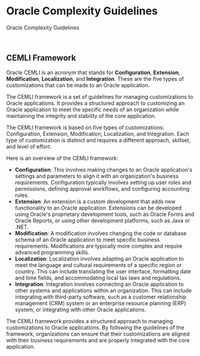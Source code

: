 # Oracle Complexity Guidelines
Oracle Complexity Guidelines

<br>

## CEMLI Framework

Oracle CEMLI is an acronym that stands for **Configuration**, **Extension**, **Modification**, **Localization**, and **Integration**. These are the five types of customizations that can be made to an Oracle application.

The CEMLI framework is a set of guidelines for managing customizations to Oracle applications. It provides a structured approach to customizing an Oracle application to meet the specific needs of an organization while maintaining the integrity and stability of the core application.

The CEMLI framework is based on five types of customizations: Configuration, Extension, Modification, Localization, and Integration. Each type of customization is distinct and requires a different approach, skillset, and level of effort.

Here is an overview of the CEMLI framework:

- **Configuration**: This involves making changes to an Oracle application's settings and parameters to align it with an organization's business requirements. Configuration typically involves setting up user roles and permissions, defining approval workflows, and configuring accounting rules.
- **Extension**: An extension is a custom development that adds new functionality to an Oracle application. Extensions can be developed using Oracle's proprietary development tools, such as Oracle Forms and Oracle Reports, or using other development platforms, such as Java or .NET.
- **Modification**: A modification involves changing the code or database schema of an Oracle application to meet specific business requirements. Modifications are typically more complex and require advanced programming skills.
- **Localization**: Localization involves adapting an Oracle application to meet the language and cultural requirements of a specific region or country. This can include translating the user interface, formatting date and time fields, and accommodating local tax laws and regulations.
- **Integration**: Integration involves connecting an Oracle application to other systems and applications within an organization. This can include integrating with third-party software, such as a customer relationship management (CRM) system or an enterprise resource planning (ERP) system, or integrating with other Oracle applications.

The CEMLI framework provides a structured approach to managing customizations to Oracle applications. By following the guidelines of the framework, organizations can ensure that their customizations are aligned with their business requirements and are properly integrated with the core application.


